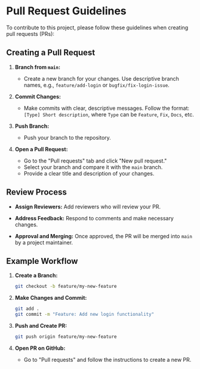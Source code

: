
# Pull Request Guidelines

To contribute to this project, please follow these guidelines when creating pull requests (PRs):

## Creating a Pull Request

1. **Branch from `main`:**
   - Create a new branch for your changes. Use descriptive branch names, e.g., `feature/add-login` or `bugfix/fix-login-issue`.

2. **Commit Changes:**
   - Make commits with clear, descriptive messages. Follow the format: `[Type] Short description`, where `Type` can be `Feature`, `Fix`, `Docs`, etc.

3. **Push Branch:**
   - Push your branch to the repository.

4. **Open a Pull Request:**
   - Go to the "Pull requests" tab and click "New pull request."
   - Select your branch and compare it with the `main` branch.
   - Provide a clear title and description of your changes.

## Review Process

- **Assign Reviewers:** Add reviewers who will review your PR.

- **Address Feedback:** Respond to comments and make necessary changes.

- **Approval and Merging:** Once approved, the PR will be merged into `main` by a project maintainer.

## Example Workflow

1. **Create a Branch:**

   ```bash
   git checkout -b feature/my-new-feature
   ```

2. **Make Changes and Commit:**

   ```bash
   git add .
   git commit -m "Feature: Add new login functionality"
   ```

3. **Push and Create PR:**

   ```bash
   git push origin feature/my-new-feature
   ```

4. **Open PR on GitHub:**
   - Go to "Pull requests" and follow the instructions to create a new PR.
